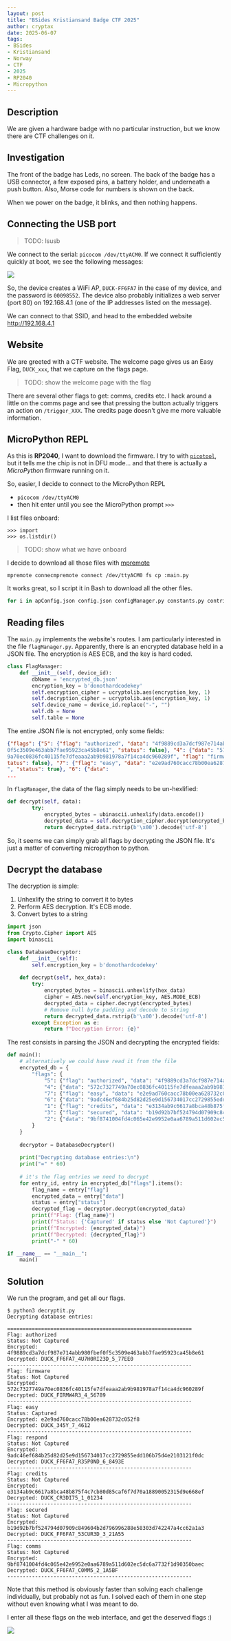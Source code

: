 ```yaml
---
layout: post
title: "BSides Kristiansand Badge CTF 2025"
author: cryptax
date: 2025-06-07
tags:
- BSides
- Kristiansand
- Norway
- CTF
- 2025
- RP2040
- Micropython
---
```


## Description

We are given a hardware badge with no particular instruction, but we know there are CTF challenges on it.

## Investigation

The front of the badge has Leds, no screen.
The back of the badge has a USB connector, a few exposed pins, a battery holder, and underneath a push button. Also, Morse code for numbers is shown on the back.

When we power on the badge, it blinks, and then nothing happens.

## Connecting the USB port

> TODO: lsusb

We connect to the serial: `picocom /dev/ttyACM0`. If we connect it sufficiently quickly at boot, we see the following messages:

![](/images/kristiansand25-connect-badge.png)


So, the device creates a WiFi AP, `DUCK-FF6FA7` in the case of my device, and the password is `00098552`. The device also probably initializes a web server (port 80) on 192.168.4.1 (one of the IP addresses listed on the message).

We can connect to that SSID, and head to the embedded website http://192.168.4.1

## Website
 
We are greeted with a CTF website. The welcome page gives us an Easy Flag, `DUCK_xxx`, that we capture on the flags page.

> TODO: show the welcome page with the flag

There are several other flags to get: comms, credits etc.
I hack around a little on the comms page and see that pressing the button actually triggers an action on `/trigger_XXX`. The credits page doesn't give me more valuable information.

## MicroPython REPL

As this is **RP2040**, I want to download the firmware. I try to with [`picotool`](https://github.com/raspberrypi/pico-sdk), but it tells me the chip is not in DFU mode... and that there is actually a *MicroPython* firmware running on it.

So, easier, I decide to connect to the MicroPython REPL

- `picocom /dev/ttyACM0`
- then hit enter until you see the MicroPython prompt `>>>`

I list files onboard:

```
>>> import
>>> os.listdir()
```

> TODO: show what we have onboard

I decide to download all those files with [mpremote](https://pypi.org/project/mpremote/)

`mpremote connecmpremote connect /dev/ttyACM0 fs cp :main.py`

It works great, so I script it in Bash to download all the other files.

```bash
for i in apConfig.json config.json configManager.py constants.py contributors.json encrypted_db.json flagManager.py helpers.py ledManager.py networkManager.py scanManager.py serialManager.py; do  mpremote connect /dev/ttyACM0 fs cp :$i .; done
```

## Reading files

The `main.py` implements the website's routes. I am particularly interested in the file `flagManager.py`. Apparently, there is an encrypted database held in a JSON file. The encryption is AES ECB, and the key is hard coded.

```python
class FlagManager:
    def __init__(self, device_id):
        dbName = 'encrypted_db.json'
        encryption_key = b'donothardcodekey'
        self.encryption_cipher = ucryptolib.aes(encryption_key, 1)
        self.decryption_cipher = ucryptolib.aes(encryption_key, 1)
        self.device_name = device_id.replace("-", "")        
        self.db = None
        self.table = None
```

The entire JSON file is not encrypted, only some fields:

```json
{"flags": {"5": {"flag": "authorized", "data": "4f9889cd3a7dcf987e714abb980fbef
0f5c3509e463abb7fae95923ca45b8e61", "status": false}, "4": {"data": "572c732774
9a70ec0836fc40115fe7dfeaaa2ab9b981978a7f14ca4dc960289f", "flag": "firmware", "s
tatus": false}, "7": {"flag": "easy", "data": "e2e9ad760cacc78b00ea628732c052f8
", "status": true}, "6": {"data": 
...
```

In `flagManager`, the data of the flag simply needs to be un-hexlified:

```python
def decrypt(self, data):
        try:
            encrypted_bytes = ubinascii.unhexlify(data.encode())
            decrypted_data = self.decryption_cipher.decrypt(encrypted_bytes)
            return decrypted_data.rstrip(b'\x00').decode('utf-8')
```

So, it seems we can simply grab all flags by decrypting the JSON file. It's just a matter of converting micropython to python.

## Decrypt the database

The decryption is simple:

1. Unhexlify the string to convert it to bytes
2. Perform AES decryption. It's ECB mode.
3. Convert bytes to a string

```python
import json
from Crypto.Cipher import AES
import binascii

class DatabaseDecryptor:
    def __init__(self):
        self.encryption_key = b'donothardcodekey'
        
    def decrypt(self, hex_data):
        try:
            encrypted_bytes = binascii.unhexlify(hex_data)
            cipher = AES.new(self.encryption_key, AES.MODE_ECB)
            decrypted_data = cipher.decrypt(encrypted_bytes)
            # Remove null byte padding and decode to string
            return decrypted_data.rstrip(b'\x00').decode('utf-8')
        except Exception as e:
            return f"Decryption Error: {e}"
```

The rest consists in parsing the JSON and decrypting the encrypted fields:

```python
def main():
    # alternatively we could have read it from the file
    encrypted_db = {
        "flags": {
            "5": {"flag": "authorized", "data": "4f9889cd3a7dcf987e714abb980fbef0f5c3509e463abb7fae95923ca45b8e61", "status": False},
            "4": {"data": "572c7327749a70ec0836fc40115fe7dfeaaa2ab9b981978a7f14ca4dc960289f", "flag": "firmware", "status": False},
            "7": {"flag": "easy", "data": "e2e9ad760cacc78b00ea628732c052f8", "status": True},
            "6": {"data": "9adc46ef684b25d82d25e9d156734017cc2729855edd106b75d4e2103121f0dc", "flag": "respond", "status": False},
            "1": {"flag": "credits", "data": "e3134ab9c6617a8bca48b875f4c7cb80d85caf6f7d70a18890052315d9e668ef", "status": False},
            "3": {"flag": "secured", "data": "b19d92b7bf524794d07909c849604b2d796996288e58303d742247a4cc62a1a3", "status": False},
            "2": {"data": "9bf8741004fd4c065e42e9952e0aa6789a511d602ec5dc6a7732f1d90350baec", "flag": "comms", "status": False}
        }
    }
    
    decryptor = DatabaseDecryptor()
    
    print("Decrypting database entries:\n")
    print("=" * 60)
    
    # it's the flag entries we need to decrypt
    for entry_id, entry in encrypted_db["flags"].items():
        flag_name = entry["flag"]
        encrypted_data = entry["data"]
        status = entry["status"]
        decrypted_flag = decryptor.decrypt(encrypted_data)
        print(f"Flag: {flag_name}")
        print(f"Status: {'Captured' if status else 'Not Captured'}")
        print(f"Encrypted: {encrypted_data}")
        print(f"Decrypted: {decrypted_flag}")
        print("-" * 60)

if __name__ == "__main__":
    main()
```

## Solution

We run the program, and get all our flags.

```
$ python3 decryptit.py 
Decrypting database entries:

============================================================
Flag: authorized
Status: Not Captured
Encrypted: 4f9889cd3a7dcf987e714abb980fbef0f5c3509e463abb7fae95923ca45b8e61
Decrypted: DUCK_FF6FA7_4U7H0RI23D_5_77EE0
------------------------------------------------------------
Flag: firmware
Status: Not Captured
Encrypted: 572c7327749a70ec0836fc40115fe7dfeaaa2ab9b981978a7f14ca4dc960289f
Decrypted: DUCK_FIRMW4R3_4_56789
------------------------------------------------------------
Flag: easy
Status: Captured
Encrypted: e2e9ad760cacc78b00ea628732c052f8
Decrypted: DUCK_345Y_7_4612
------------------------------------------------------------
Flag: respond
Status: Not Captured
Encrypted: 9adc46ef684b25d82d25e9d156734017cc2729855edd106b75d4e2103121f0dc
Decrypted: DUCK_FF6FA7_R35P0ND_6_8493E
------------------------------------------------------------
Flag: credits
Status: Not Captured
Encrypted: e3134ab9c6617a8bca48b875f4c7cb80d85caf6f7d70a18890052315d9e668ef
Decrypted: DUCK_CR3DI75_1_01234
------------------------------------------------------------
Flag: secured
Status: Not Captured
Encrypted: b19d92b7bf524794d07909c849604b2d796996288e58303d742247a4cc62a1a3
Decrypted: DUCK_FF6FA7_53CUR3D_3_21A55
------------------------------------------------------------
Flag: comms
Status: Not Captured
Encrypted: 9bf8741004fd4c065e42e9952e0aa6789a511d602ec5dc6a7732f1d90350baec
Decrypted: DUCK_FF6FA7_C0MM5_2_1A5BF
------------------------------------------------------------
```

Note that this method is obviously faster than solving each challenge individually, but probably not as fun. I solved each of them in one step without even knowing what I was meant to do. 

I enter all these flags on the web interface, and get the deserved flags :)

![](/images/kristiansand25-captured-flags.png)
